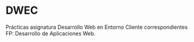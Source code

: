 # DWEC
Prácticas asignatura Desarrollo Web en Entorno Cliente correspondientes FP: Desarrollo de Aplicaciones Web.

